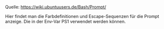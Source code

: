 Quelle: https://wiki.ubuntuusers.de/Bash/Prompt/

Hier findet man die Farbdefinitionen und Escape-Sequenzen für die Prompt anzeige. Die in der Env-Var PS1 verwendet werden können.
